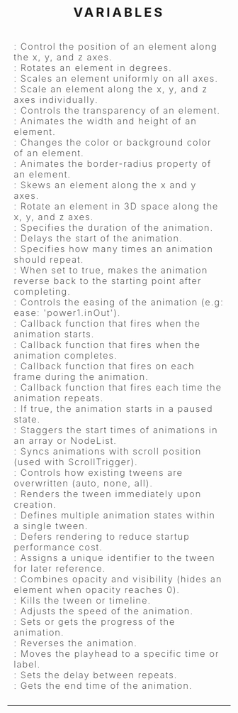 <script>
    import Heading from './Heading.svelte';
</script>

<!-- variables -->
<div align="center" style="font-family: var(--montserrat); font-size: clamp(1.5rem, 3vw, 5rem); font-weight: 700; letter-spacing: 5px; color: var(--sky); font-family: var(--montserrat); margin-bottom: 3rem;">VARIABLES</div>

<div align="left" style="margin-bottom: 2rem; margin-left: clamp(.5rem, 1.5vw, 2rem); margin-right: clamp(.5rem, 1.5vw, 2rem); color: var(--white); font-size: clamp(1.25rem, 2vw, 1.75rem); font-weight: 200; letter-spacing: 2px; code: var(--mono);" aria-label="tweens">
    <Heading title="x, y, z" />: Control the position of an element along the x, y, and z axes.<br>
    <Heading title="rotation" />: Rotates an element in degrees.<br>
    <Heading title="scale" />: Scales an element uniformly on all axes.<br>
    <Heading title="scaleX, scaleY, scaleZ" />: Scale an element along the x, y, and z axes individually.<br>
    <Heading title="opacity" />: Controls the transparency of an element.<br>
    <Heading title="width, height" />: Animates the width and height of an element.<br>
    <Heading title="color, backgroundColor" />: Changes the color or background color of an element.<br>
    <Heading title="borderRadius" />: Animates the border-radius property of an element.<br>
    <Heading title="skewX, skewY" />: Skews an element along the x and y axes.<br>
    <Heading title="rotationX, rotationY, rotationZ" />: Rotate an element in 3D space along the x, y, and z axes.<br>
    <Heading title="duration" />: Specifies the duration of the animation.<br>
    <Heading title="delay" />: Delays the start of the animation.<br>
    <Heading title="repeat" />: Specifies how many times an animation should repeat.<br>
    <Heading title="yoyo" />: When set to true, makes the animation reverse back to the starting point after completing.<br>
    <Heading title="ease" />: Controls the easing of the animation (e.g: ease: 'power1.inOut').<br>
    <Heading title="onStart" />: Callback function that fires when the animation starts.<br>
    <Heading title="onComplete" />: Callback function that fires when the animation completes.<br>
    <Heading title="onUpdate" />: Callback function that fires on each frame during the animation.<br>
    <Heading title="onRepeat" />: Callback function that fires each time the animation repeats.<br>
    <Heading title="paused" />: If true, the animation starts in a paused state.<br>
    <Heading title="stagger" />: Staggers the start times of animations in an array or NodeList.<br>
    <Heading title="scrub" />: Syncs animations with scroll position (used with ScrollTrigger).<br>
    <Heading title="overwrite" />: Controls how existing tweens are overwritten (auto, none, all).<br>
    <Heading title="immediateRender" />: Renders the tween immediately upon creation.<br>
    <Heading title="keyframes" />: Defines multiple animation states within a single tween.<br>
    <Heading title="lazy" />: Defers rendering to reduce startup performance cost.<br>
    <Heading title="id" />: Assigns a unique identifier to the tween for later reference.<br>
    <Heading title="autoAlpha" />: Combines opacity and visibility (hides an element when opacity reaches 0).<br>
    <Heading title="kill" />: Kills the tween or timeline.<br>
    <Heading title="timeScale" />: Adjusts the speed of the animation.<br>
    <Heading title="progress" />: Sets or gets the progress of the animation.<br>
    <Heading title="reverse" />: Reverses the animation.<br>
    <Heading title="seek" />: Moves the playhead to a specific time or label.<br>
    <Heading title="repeatDelay" />: Sets the delay between repeats.<br>
    <Heading title="endTime" />: Gets the end time of the animation.<br>
</div>

<div style="margin: 3% 0;"></div>

---
